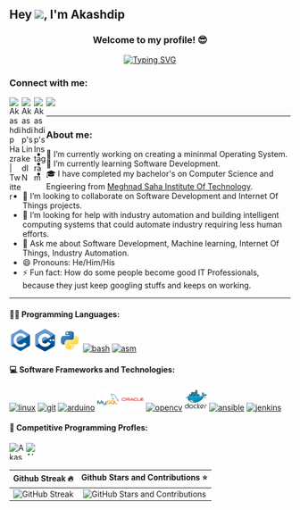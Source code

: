 ## Hey <img src="https://c.tenor.com/SNL9_xhZl9oAAAAi/waving-hand-joypixels.gif" width="29px">, I'm Akashdip

<h3 align="center">
    Welcome to my profile! 😎
</h3>

<p align="center">
    <a href="https://git.io/typing-svg"><img
            src="https://readme-typing-svg.demolab.com?font=Source+Code+Pro+Semibold+Italic&size=18&pause=1000&color=F75530&center=true&vCenter=true&width=466&height=40&lines=Software+Development+and+Machine+Learning;A+Passionate+Developer+Obsessed+With+Technology"
            alt="Typing SVG" /></a>
</p>


<h3 align="left">Connect with me:</h3>
<a href="https://twitter.com/akashdiphazra">
    <img align="left" alt="Akashdip Hazra | Twitter" width="22px"
        src="https://raw.githubusercontent.com/peterthehan/peterthehan/master/assets/twitter.svg" />
</a>
<a href="https://in.linkedin.com/in/akashdiphazra">
    <img align="left" alt="Akashdip's LinkedIN" width="22px"
        src="https://raw.githubusercontent.com/peterthehan/peterthehan/master/assets/linkedin.svg" />
</a>
<a href="https://www.instagram.com/akashdiphazra/">
    <img align="left" alt="Akashdip's Instagram" width="22px"
        src="https://cdn-icons-png.flaticon.com/512/2111/2111463.png" />
</a>

![](https://komarev.com/ghpvc/?username=akashdiphazra&color=blueviolet&style=plastic&label=PROFILE+VIEWS+)
</br>

---

<h3 align="left">About me:</h3>

- 🔭 I’m currently working on creating a mininmal Operating System.
- 🌱 I’m currently learning Software Development.
- 🎓 I have completed my bachelor's on Computer Science and Engieering from [Meghnad Saha Institute Of
Technology](https://msit.edu.in/).
- 👯 I’m looking to collaborate on Software Development and Internet Of Things projects.
- 🤔 I’m looking for help with industry automation and building intelligent computing systems that could automate
industry requiring less human efforts.
- 💬 Ask me about Software Development, Machine learning, Internet Of Things, Industry Automation.
- 😄 Pronouns: He/Him/His
- ⚡ Fun fact: How do some people become good IT Professionals, because they just keep googling stuffs and keeps on
working.

---

<h4 align="left">👨‍💻 Programming Languages:</h4>
<p align="left">
    <a href="https://www.bell-labs.com/usr/dmr/www/chist.html" target="_blank" rel="noreferrer"> <img
            src="https://raw.githubusercontent.com/devicons/devicon/master/icons/c/c-original.svg" alt="c" width="40"
            height="40" /></a>
    <a href="https://isocpp.org/" target="_blank" rel="noreferrer"> <img
            src="https://raw.githubusercontent.com/devicons/devicon/master/icons/cplusplus/cplusplus-original.svg"
            alt="cplusplus" width="40" height="40" /></a>
    <a href="https://www.python.org" target="_blank" rel="noreferrer"> <img
            src="https://raw.githubusercontent.com/devicons/devicon/master/icons/python/python-original.svg"
            alt="python" width="40" height="40" /></a>
    <a href="https://www.gnu.org/software/bash/" target="_blank" rel="noreferrer"> <img
            src="https://img.icons8.com/color/344/bash.png" alt="bash" width="40" height="40" /></a>
    <a href="https://www.gnu.org/software/binutils/" target="_blank" rel="noreferrer"> <img
            src="https://hackr.io/tutorials/assembly-language/logo-assembly-language.svg?ver=1603208610" alt="asm"
            width="35" height="35" /></a>
</p>

<h4 align="left">💻 Software Frameworks and Technologies:</h4>
<p align="left">
    <a href="https://linuxfoundation.org/" target="_blank" rel="noreferrer"> <img
            src="https://img.icons8.com/color/344/linux--v1.png" alt="linux" width="40" height="40" /></a>
    <a href="https://git-scm.com/" target="_blank" rel="noreferrer"> <img
            src="https://www.vectorlogo.zone/logos/git-scm/git-scm-icon.svg" alt="git" width="40" height="40" /></a>
    <a href="https://www.arduino.cc/" target="_blank" rel="noreferrer"> <img
            src="https://cdn.worldvectorlogo.com/logos/arduino-1.svg" alt="arduino" width="40" height="40" /></a>
    <a href="https://www.mysql.com/" target="_blank" rel="noreferrer"> <img
            src="https://raw.githubusercontent.com/devicons/devicon/master/icons/mysql/mysql-original-wordmark.svg"
            alt="mysql" width="40" height="40" /></a>
    <a href="https://www.oracle.com/" target="_blank" rel="noreferrer"> <img
            src="https://raw.githubusercontent.com/devicons/devicon/master/icons/oracle/oracle-original.svg"
            alt="oracle" width="40" height="40" /></a>
    <a href="https://opencv.org/" target="_blank" rel="noreferrer"> <img
            src="https://img.icons8.com/color/452/opencv.png" alt="opencv" width="40" height="40" /></a>
    <a href="https://www.docker.com/" target="_blank" rel="noreferrer"> <img
            src="https://raw.githubusercontent.com/devicons/devicon/master/icons/docker/docker-original-wordmark.svg"
            alt="docker" width="40" height="40" /></a>
    <a href="https://www.ansible.com/" target="_blank" rel="noreferrer"> <img
            src="https://img.icons8.com/fluency/452/ansible.png" alt="ansible" width="40" height="40" /></a>
    <a href="https://www.jenkins.io" target="_blank" rel="noreferrer"> <img
            src="https://www.vectorlogo.zone/logos/jenkins/jenkins-icon.svg" alt="jenkins" width="40" height="40" /></a>
</p>

<h4 align="left">👀 Competitive Programming Profles:</h4>
<p align="left">
    <a href="https://codeforces.com/profile/akashdiphazra">
        <img align="left" alt="Akashdip's Codeforces" width="30" height="30"
            src="https://cdn.iconscout.com/icon/free/png-128/code-forces-3629285-3031869.png" /> </a>
    <a href="https://leetcode.com/akashdiphazra/">
        <img align="left" alt="Akashdip's Leetcode" width="22" height="22"
            src="https://leetcode.com/_next/static/images/logo-dark-c96c407d175e36c81e236fcfdd682a0b.png" /> </a>
</p>

<br> </br>

Github Streak 🔥 | Github Stars and Contributions ⭐
:----------------------------------:|:----------------------------------:
![GitHub Streak](https://streak-stats.demolab.com?user=akashdiphazra&theme=gruvbox) | ![GitHub Stars and Contributions](https://github-readme-stats.vercel.app/api?username=akashdiphazra&show_icons=true&theme=gruvbox)
